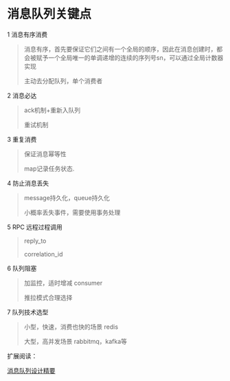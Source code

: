 # 消息队列关键点

1 消息有序消费

> 消息有序，首先要保证它们之间有一个全局的顺序，因此在消息创建时，都会被赋予一个全局唯一的单调递增的连续的序列号sn，可以通过全局计数器实现
>
> 主动去分配队列，单个消费者

2 消息必达

> ack机制+重新入队列
>
> 重试机制

3 重复消费

> 保证消息幂等性
>
> map记录任务状态.

4 防止消息丢失

> message持久化，queue持久化
>
> 小概率丢失事件，需要使用事务处理

5 RPC 远程过程调用

> reply\_to
>
> correlation\_id

6 队列阻塞

> 加监控，适时增减 consumer
>
> 推拉模式合理选择

7 队列技术选型

> 小型，快速，消费也快的场景 redis
>
> 大型，高并发场景 rabbitmq，kafka等



扩展阅读：

[消息队列设计精要](https://tech.meituan.com/mq-design.html)


